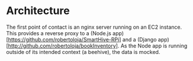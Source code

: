 # Architecture
The first point of contact is an nginx server running on an EC2 instance.
This provides a reverse proxy to a (Node.js app)[https://github.com/robertoloja/SmartHive-RPi]
and a (Django app)[http://github.com/robertoloja/bookInventory]. As the Node
app is running outside of its intended context (a beehive), the data is mocked.
